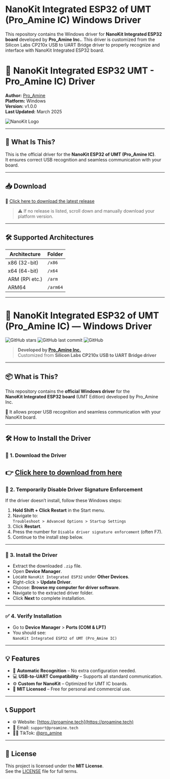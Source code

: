 # NanoKit Integrated ESP32 of UMT (Pro_Amine IC) Windows Driver

This repository contains the Windows driver for **NanoKit Integrated ESP32 board** developed by **Pro_Amine Inc.**. This driver is customized from the Silicon Labs CP210x USB to UART Bridge driver to properly recognize and interface with NanoKit Integrated ESP32 board.

# 🚀 NanoKit Integrated ESP32 UMT - Pro_Amine IC) Driver

**Author:** [Pro_Amine](https://proamine.tech)  
**Platform:** Windows  
**Version:** v1.0.0  
**Last Updated:** March 2025  

![NanoKit Logo](https://proamine.tech/wp-content/uploads/2025/03/logo.png) <!-- Optional logo -->

---

## 🧩 What Is This?

This is the official driver for the **NanoKit ESP32 of UMT (Pro_Amine IC)**.  
It ensures correct USB recognition and seamless communication with your board.

---

## 📥 Download

🔽 [Click here to download the latest release](https://github.com/ProAmineOfficial/Driver-NanoKit-ESP32-of-T.U.M-Pro_Amine-IC/releases)

> ⚠️ If no release is listed, scroll down and manually download your platform version.

---

## 🛠️ Supported Architectures

| Architecture | Folder |
|--------------|--------|
| x86 (32-bit) | `/x86` |
| x64 (64-bit) | `/x64` |
| ARM (RPi etc.) | `/arm` |
| ARM64 | `/arm64` |

---
# 🚀 NanoKit Integrated ESP32 of UMT (Pro_Amine IC) — Windows Driver

![GitHub stars](https://img.shields.io/github/stars/ProAmineOfficial/Driver-NanoKit-ESP32-of-T.U.M-Pro_Amine-IC?style=social)
![GitHub last commit](https://img.shields.io/github/last-commit/ProAmineOfficial/Driver-NanoKit-ESP32-of-T.U.M-Pro_Amine-IC)
![GitHub](https://img.shields.io/github/license/ProAmineOfficial/Driver-NanoKit-ESP32-of-T.U.M-Pro_Amine-IC)

> **Developed by [Pro_Amine Inc.](https://proamine.tech/)**  
> Customized from **Silicon Labs CP210x USB to UART Bridge driver**

---

## 📦 What is This?

This repository contains the **official Windows driver** for the  
**NanoKit Integrated ESP32 board** (UMT Edition) developed by Pro_Amine Inc.

🧠 It allows proper USB recognition and seamless communication with your NanoKit board.

---

## 🛠 How to Install the Driver

### 🔽 1. Download the Driver

👉 [Click here to download from here](https://github.com/ProAmineOfficial/Driver-NanoKit-ESP32-of-T.U.M-Pro_Amine-IC)
---

### 🔐 2. Temporarily Disable Driver Signature Enforcement

If the driver doesn’t install, follow these Windows steps:

1. **Hold Shift + Click Restart** in the Start menu.
2. Navigate to:  
   `Troubleshoot > Advanced Options > Startup Settings`
3. Click **Restart**.
4. Press the number for `Disable driver signature enforcement` (often F7).
5. Continue to the install step below.

---

### 🧩 3. Install the Driver

- Extract the downloaded `.zip` file.
- Open **Device Manager**.
- Locate `NanoKit Integrated ESP32` under **Other Devices**.
- Right-click > **Update Driver**.
- Choose: **Browse my computer for driver software**.
- Navigate to the extracted driver folder.
- Click **Next** to complete installation.

---

### ✅ 4. Verify Installation

- Go to **Device Manager** > **Ports (COM & LPT)**
- You should see:  
  `NanoKit Integrated ESP32 of UMT (Pro_Amine IC)`

---

## 💡 Features

- 🔄 **Automatic Recognition** – No extra configuration needed.
- 💻 **USB-to-UART Compatibility** – Supports all standard communication.
- ⚙️ **Custom for NanoKit** – Optimized for UMT IC boards.
- 📜 **MIT Licensed** – Free for personal and commercial use.

---

## 📞 Support

- 🌐 Website: [https://proamine.tech](https://proamine.tech)
- 📧 Email: `support@proamine.tech`
- 🧑‍💻 TikTok: [@pro_amine](https://www.tiktok.com/@pro_amine)

---

## 📃 License

This project is licensed under the **MIT License**.  
See the [LICENSE](./LICENSE) file for full terms.


